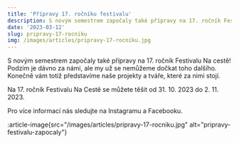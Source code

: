 ```yaml
---
title: 'Přípravy 17. ročníku festivalu'
description: S novým semestrem započaly také přípravy na 17. ročník Festivalu Na cestě! Podzim je dávno za námi, ale my už se nemůžeme dočkat toho dalšího. Konečně vám totiž představíme naše projekty a tváře, které za nimi stojí.
date: '2023-03-12'
slug: pripravy-17-rocniku
img: /images/articles/pripravy-17-rocniku.jpg
---
```


S novým semestrem započaly také přípravy na 17. ročník Festivalu Na cestě! Podzim je dávno za námi, ale my už se nemůžeme dočkat toho dalšího. Konečně vám totiž představíme naše projekty a tváře, které za nimi stojí.

Na 17. ročník Festivalu Na Cestě se můžete těšit od 31. 10. 2023 do 2. 11. 2023.

Pro více informací nás sledujte na Instagramu a Facebooku.

:article-image{src="/images/articles/pripravy-17-rocniku.jpg" alt="pripravy-festivalu-zapocaly"}

